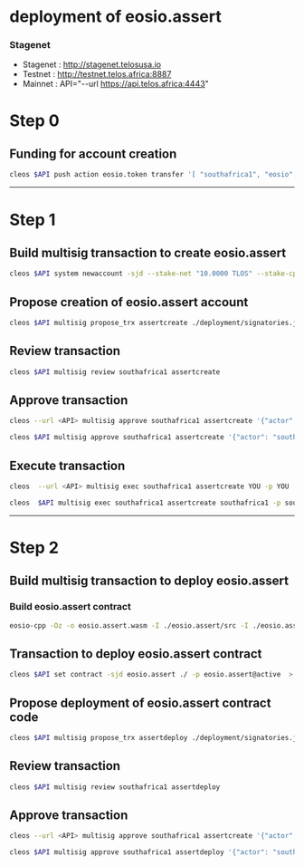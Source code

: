 # deployment of eosio.assert

### Stagenet 

* Stagenet : http://stagenet.telosusa.io
* Testnet  : http://testnet.telos.africa:8887
* Mainnet  : API="--url https://api.telos.africa:4443"

# Step 0

## Funding for account creation

```bash
cleos $API push action eosio.token transfer '[ "southafrica1", "eosio", "100.0000 TLOS", "Funding for resources required to create eosio.assert account" ]' -p southafrica1@active
```

---
# Step 1

## Build multisig transaction to create eosio.assert

```bash
cleos $API system newaccount -sjd --stake-net "10.0000 TLOS" --stake-cpu "10.0000 TLOS" --buy-ram-kbytes 300 --transfer eosio eosio.assert eosio@active eosio@active -p eosio@active > deployment/account.trx.json
```

## Propose creation of eosio.assert account

```bash
cleos $API multisig propose_trx assertcreate ./deployment/signatories.json ./deployment/account.trx.json southafrica1 -p southafrica1@active
```

## Review transaction

```bash
cleos $API multisig review southafrica1 assertcreate
```

## Approve transaction

```bash
cleos --url <API> multisig approve southafrica1 assertcreate '{"actor": "YOU", "permission": "active"}' -p YOU@active
```

```bash
cleos $API multisig approve southafrica1 assertcreate '{"actor": "southafrica1", "permission": "active"}' -p southafrica1@active
```

## Execute transaction

```bash
cleos  --url <API> multisig exec southafrica1 assertcreate YOU -p YOU

cleos  $API multisig exec southafrica1 assertcreate southafrica1 -p southafrica1
```

---
# Step 2

## Build multisig transaction to deploy eosio.assert

### Build eosio.assert contract

```bash
eosio-cpp -Oz -o eosio.assert.wasm -I ./eosio.assert/src -I ./eosio.assert/include eosio.assert/src/eosio.assert.cpp --abigen
```

## Transaction to deploy eosio.assert contract

```bash
cleos $API set contract -sjd eosio.assert ./ -p eosio.assert@active  > deployment/assert.trx.json
```

## Propose deployment of eosio.assert contract code

```bash
cleos $API multisig propose_trx assertdeploy ./deployment/signatories.json ./deployment/assert.trx.json southafrica1 -p southafrica1@active
```

## Review transaction

```bash
cleos $API multisig review southafrica1 assertdeploy
```

## Approve transaction

```bash
cleos --url <API> multisig approve southafrica1 assertcreate '{"actor": "YOU", "permission": "active"}' -p YOU@active
```

```bash
cleos $API multisig approve southafrica1 assertdeploy '{"actor": "southafrica1", "permission": "active"}' -p southafrica1@active
```
